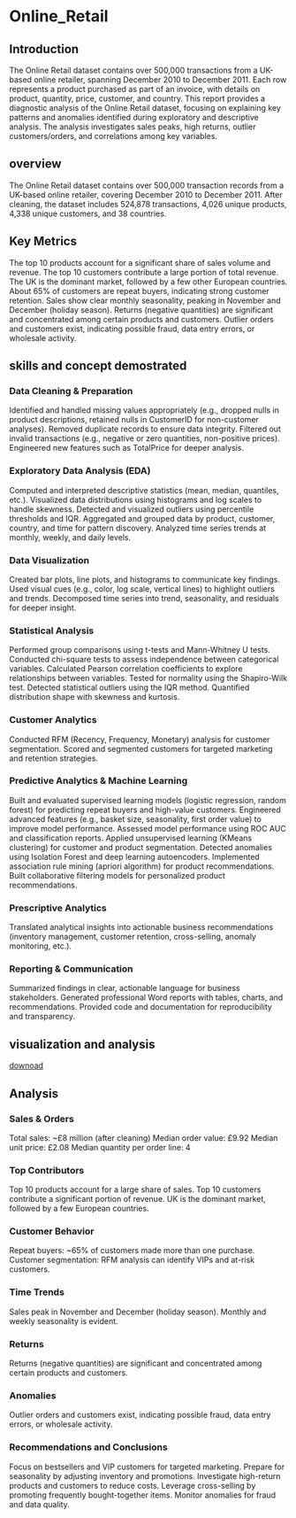 # Online_Retail
## Introduction
The Online Retail dataset contains over 500,000 transactions from a UK-based online retailer, spanning December 2010 to December 2011. Each row represents a product purchased as part of an invoice, with details on product, quantity, price, customer, and country. This report provides a diagnostic analysis of the Online Retail dataset, focusing on explaining key patterns and anomalies identified during exploratory and descriptive analysis. The analysis investigates sales peaks, high returns, outlier customers/orders, and correlations among key variables.
## overview
The Online Retail dataset contains over 500,000 transaction records from a UK-based online retailer, covering December 2010 to December 2011. After cleaning, the dataset includes 524,878 transactions, 4,026 unique products, 4,338 unique customers, and 38 countries. 

## Key Metrics
The top 10 products account for a significant share of sales volume and revenue. 
The top 10 customers contribute a large portion of total revenue. 
The UK is the dominant market, followed by a few other European countries. 
About 65% of customers are repeat buyers, indicating strong customer retention. 
Sales show clear monthly seasonality, peaking in November and December (holiday season). 
Returns (negative quantities) are significant and concentrated among certain products and customers. 
Outlier orders and customers exist, indicating possible fraud, data entry errors, or wholesale activity.

## skills and concept demostrated
### Data Cleaning & Preparation
Identified and handled missing values appropriately (e.g., dropped nulls in product descriptions, retained nulls in CustomerID for non-customer analyses).
Removed duplicate records to ensure data integrity.
Filtered out invalid transactions (e.g., negative or zero quantities, non-positive prices).
Engineered new features such as TotalPrice for deeper analysis.
### Exploratory Data Analysis (EDA)
Computed and interpreted descriptive statistics (mean, median, quantiles, etc.).
Visualized data distributions using histograms and log scales to handle skewness.
Detected and visualized outliers using percentile thresholds and IQR.
Aggregated and grouped data by product, customer, country, and time for pattern discovery.
Analyzed time series trends at monthly, weekly, and daily levels.
### Data Visualization
Created bar plots, line plots, and histograms to communicate key findings.
Used visual cues (e.g., color, log scale, vertical lines) to highlight outliers and trends.
Decomposed time series into trend, seasonality, and residuals for deeper insight.
### Statistical Analysis
Performed group comparisons using t-tests and Mann-Whitney U tests.
Conducted chi-square tests to assess independence between categorical variables.
Calculated Pearson correlation coefficients to explore relationships between variables.
Tested for normality using the Shapiro-Wilk test.
Detected statistical outliers using the IQR method.
Quantified distribution shape with skewness and kurtosis.
### Customer Analytics
Conducted RFM (Recency, Frequency, Monetary) analysis for customer segmentation.
Scored and segmented customers for targeted marketing and retention strategies.
### Predictive Analytics & Machine Learning
Built and evaluated supervised learning models (logistic regression, random forest) for predicting repeat buyers and high-value customers.
Engineered advanced features (e.g., basket size, seasonality, first order value) to improve model performance.
Assessed model performance using ROC AUC and classification reports.
Applied unsupervised learning (KMeans clustering) for customer and product segmentation.
Detected anomalies using Isolation Forest and deep learning autoencoders.
Implemented association rule mining (apriori algorithm) for product recommendations.
Built collaborative filtering models for personalized product recommendations.
### Prescriptive Analytics
Translated analytical insights into actionable business recommendations (inventory management, customer retention, cross-selling, anomaly monitoring, etc.).
### Reporting & Communication
Summarized findings in clear, actionable language for business stakeholders.
Generated professional Word reports with tables, charts, and recommendations.
Provided code and documentation for reproducibility and transparency.
## visualization and analysis
[downoad](http://localhost:8888/lab/tree/Untitled49.ipynb)
## Analysis
### Sales & Orders 
Total sales: ~£8 million (after cleaning) 
Median order value: £9.92 
Median unit price: £2.08 
Median quantity per order line: 4 
### Top Contributors 
Top 10 products account for a large share of sales. 
Top 10 customers contribute a significant portion of revenue. 
UK is the dominant market, followed by a few European countries. 
### Customer Behavior 
Repeat buyers: ~65% of customers made more than one purchase. 
Customer segmentation: RFM analysis can identify VIPs and at-risk customers. 
### Time Trends 
Sales peak in November and December (holiday season). 
Monthly and weekly seasonality is evident. 
### Returns 
Returns (negative quantities) are significant and concentrated among certain products and customers. 
### Anomalies 
Outlier orders and customers exist, indicating possible fraud, data entry errors, or wholesale activity. 

### Recommendations and Conclusions
Focus on bestsellers and VIP customers for targeted marketing. 
Prepare for seasonality by adjusting inventory and promotions. 
Investigate high-return products and customers to reduce costs. 
Leverage cross-selling by promoting frequently bought-together items. 
Monitor anomalies for fraud and data quality. 
